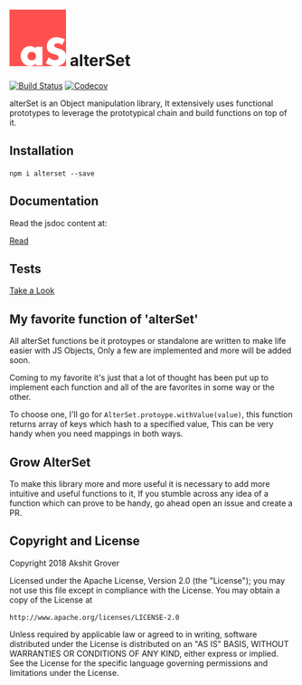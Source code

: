 # ![logo](./static/logo_100x100.png) alterSet

[![Build Status](https://travis-ci.org/akshitgrover/alterSet.svg?branch=master)](https://travis-ci.org/akshitgrover/alterSet) [![Codecov](https://img.shields.io/codecov/c/github/akshitgrover/alterSet/master.svg)](https://codecov.io/gh/akshitgrover/alterSet/branch/master)

alterSet is an Object manipulation library, It extensively uses functional prototypes to leverage the prototypical chain and build functions on top of it.

## Installation

`npm i alterset --save`

## Documentation

Read the jsdoc content at:

[Read](https://akshitgrover.github.io/alterSet)

## Tests

[Take a Look](https://github.com/akshitgrover/alterSet/blob/master/tests/test.js)

## My favorite function of 'alterSet'

All alterSet functions be it protoypes or standalone are written to make life easier with JS Objects, Only a few are implemented and more will be added soon.

Coming to my favorite it's just that a lot of thought has been put up to implement each function and all of the are favorites in some way or the other.

To choose one, I'll go for `AlterSet.protoype.withValue(value)`, this function returns array of keys which hash to a specified value, This can be very handy when you need mappings in both ways.

## Grow AlterSet

To make this library more and more useful it is necessary to add more intuitive and useful functions to it, If you stumble across any idea of a function which can prove to be handy, go ahead open an issue and create a PR.

## Copyright and License

Copyright 2018 Akshit Grover

Licensed under the Apache License, Version 2.0 (the "License");
you may not use this file except in compliance with the License.
You may obtain a copy of the License at

    http://www.apache.org/licenses/LICENSE-2.0

Unless required by applicable law or agreed to in writing, software
distributed under the License is distributed on an "AS IS" BASIS,
WITHOUT WARRANTIES OR CONDITIONS OF ANY KIND, either express or implied.
See the License for the specific language governing permissions and
limitations under the License.
